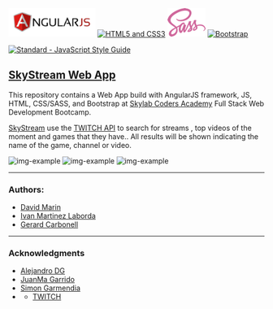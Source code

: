 
[![AngularJS](https://github.com/MarioTerron/logo-images/blob/master/logos/angularjs.png)](https://angularjs.org/) [![HTML5 and CSS3](https://github.com/MarioTerron/logo-images/blob/master/logos/html5-css3-js.png)](http://www.w3.org/)
[![SASS](https://github.com/MarioTerron/logo-images/blob/master/logos/sass.png)](http://sass-lang.com/) [![Bootstrap](https://github.com/MarioTerron/logo-images/blob/master/logos/bootstrap.png)](http://getbootstrap.com/)

[![Standard - JavaScript Style Guide](https://img.shields.io/badge/code%20style-standard-brightgreen.svg)](http://standardjs.com/)


## [SkyStream Web App](https://ivanmlaborda.github.io/bootcamp-group-project-twitch/)

This repository contains a Web App build with AngularJS framework, JS, HTML, CSS/SASS, and Bootstrap at [Skylab Coders Academy](http://www.skylabcoders.com/es/) Full Stack Web Development Bootcamp.

[SkyStream](https://ivanmlaborda.github.io/bootcamp-group-project-twitch/) use the [TWITCH API](https://dev.twitch.tv/) to search for streams , top videos of the moment and games that they have.. All results will be shown indicating the name of the game, channel or video.

![img-example](https://raw.githubusercontent.com/ivanmlaborda/bootcamp-group-project-twitch/master/readme-project/Captura%20de%20pantalla%202017-07-28%20a%20las%209.53.29.png)
![img-example](https://github.com/ivanmlaborda/bootcamp-group-project-twitch/blob/master/readme-project/Captura%20de%20pantalla%202017-07-28%20a%20las%209.53.37.png?raw=true)
![img-example](https://github.com/ivanmlaborda/bootcamp-group-project-twitch/blob/master/readme-project/Captura%20de%20pantalla%202017-07-28%20a%20las%209.53.44.png?raw=true)

---

### Authors:

- [David Marin](https://github.com/ddmarin94)
- [Ivan Martinez Laborda](https://github.com/ivanmlaborda)
- [Gerard Carbonell](https://github.com/QIETE)

---

### Acknowledgments

* [Alejandro DG](https://github.com/agandia9)
* [JuanMa Garrido](https://github.com/juanmaguitar)
* [Simon Garmendia](https://github.com/sgarmendia)
* * [TWITCH](https://www.twitch.tv/)








<!-- ![img-example](https://raw.githubusercontent.com/ivanmlaborda/bootcamp-group-project-twitch/master/readme-project/Captura%20de%20pantalla%202017-07-28%20a%20las%209.53.29.png)
![img-example](https://github.com/ivanmlaborda/bootcamp-group-project-twitch/blob/master/readme-project/Captura%20de%20pantalla%202017-07-27%20a%20las%2017.37.56.png?raw=true)
![img-example](https://github.com/ivanmlaborda/bootcamp-group-project-twitch/blob/master/readme-project/Captura%20de%20pantalla%202017-07-27%20a%20las%2017.38.08.png?raw=true)
![img-example](https://github.com/ivanmlaborda/bootcamp-group-project-twitch/blob/master/readme-project/Captura%20de%20pantalla%202017-07-27%20a%20las%2017.38.31.png?raw=true)
![img-example](https://github.com/ivanmlaborda/bootcamp-group-project-twitch/blob/master/readme-project/Captura%20de%20pantalla%202017-07-27%20a%20las%2017.38.44.png?raw=true)
![img-example](https://github.com/ivanmlaborda/bootcamp-group-project-twitch/blob/master/readme-project/Captura%20de%20pantalla%202017-07-27%20a%20las%2017.38.46.png?raw=true)
 -->
